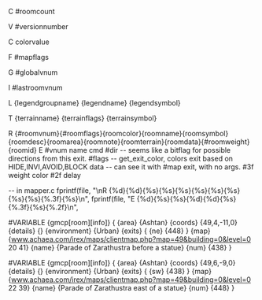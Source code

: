 C #roomcount

V #versionnumber

C<colorname> colorvalue

F #mapflags

G #globalvnum

I #lastroomvnum

L {legendgroupname} {legendname} {legendsymbol}

T {terrainname} {terrainflags} {terrainsymbol}

R {#roomvnum}{#roomflags}{roomcolor}{roomname}{roomsymbol}{roomdesc}{roomarea}{roomnote}{roomterrain}{roomdata}{#roomweight}{roomid}
E
    #vnum
    name
    cmd
    #dir -- seems like a bitflag for possible directions from this exit.
    #flags -- get_exit_color, colors exit based on HIDE,INVI,AVOID,BLOCK
    data -- can see it with #map exit, with no args.
    #3f weight
    color
    #2f delay


-- in mapper.c
fprintf(file, "\nR {%d}{%d}{%s}{%s}{%s}{%s}{%s}{%s}{%s}{%s}{%.3f}{%s}\n",
fprintf(file, "E {%d}{%s}{%s}{%d}{%d}{%s}{%.3f}{%s}{%.2f}\n",



#VARIABLE {gmcp[room][info]}
{
    {area} {Ashtan}
    {coords} {49,4,-11,0}
    {details} {}
    {environment} {Urban}
    {exits}
    {
        {ne} {448}
    }
    {map} {www.achaea.com/irex/maps/clientmap.php?map=49&building=0&level=0 20 41}
    {name} {Parade of Zarathustra before a statue}
    {num} {438}
}


#VARIABLE {gmcp[room][info]}
{
    {area} {Ashtan}
    {coords} {49,6,-9,0}
    {details} {}
    {environment} {Urban}
    {exits}
    {
        {sw} {438}
    }
    {map} {www.achaea.com/irex/maps/clientmap.php?map=49&building=0&level=0 22 39}
    {name} {Parade of Zarathustra east of a statue}
    {num} {448}
}

